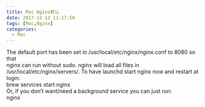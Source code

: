 ```yaml
---
title: Mac Nginx默认
date: 2017-12-13 11:17:58
tags: [Mac,Nginx]
categories:
  - Mac
---
```


The default port has been set in /usr/local/etc/nginx/nginx.conf to 8080 so that  
nginx can run without sudo.
nginx will load all files in /usr/local/etc/nginx/servers/.
To have launchd start nginx now and restart at login:  
brew services start nginx  
Or, if you don’t want/need a background service you can just run:  
nginx  


 